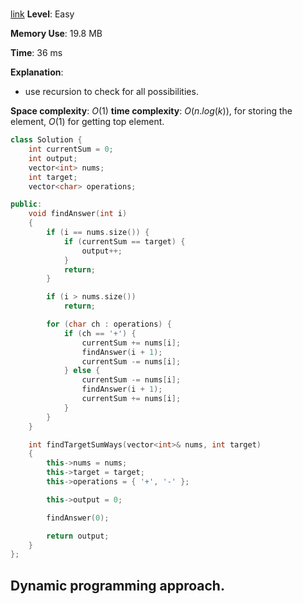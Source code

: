 #

[link]()
**Level**: Easy

**Memory Use**: 19.8 MB

**Time**: 36 ms

**Explanation**:

- use recursion to check for all possibilities. 

**Space complexity**: $O(1)$
**time complexity**: $O(n.log(k))$, for storing the element, $O(1)$ for getting top element.

```cpp
class Solution {
    int currentSum = 0;
    int output;
    vector<int> nums;
    int target;
    vector<char> operations;

public:
    void findAnswer(int i)
    {
        if (i == nums.size()) {
            if (currentSum == target) {
                output++;
            }
            return;
        }

        if (i > nums.size())
            return;

        for (char ch : operations) {
            if (ch == '+') {
                currentSum += nums[i];
                findAnswer(i + 1);
                currentSum -= nums[i];
            } else {
                currentSum -= nums[i];
                findAnswer(i + 1);
                currentSum += nums[i];
            }
        }
    }

    int findTargetSumWays(vector<int>& nums, int target)
    {
        this->nums = nums;
        this->target = target;
        this->operations = { '+', '-' };

        this->output = 0;

        findAnswer(0);

        return output;
    }
};

```

## Dynamic programming approach.
```cpp

```
